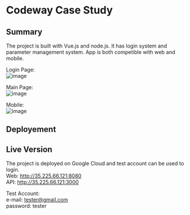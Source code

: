 # Codeway Case Study

## Summary
The project is built with Vue.js and node.js. It has login system and parameter management system. App is both competible with web and mobile. 

Login Page: <br/>
![image](https://github.com/emirasal/Codeway-Case-Study/assets/63263142/64f98961-a8c6-4b7e-9276-e8ce424d938b)

Main Page: <br/>
![image](https://github.com/emirasal/Codeway-Case-Study/assets/63263142/b3f590a7-b49e-44dc-b5fe-970254760498)

Mobile: <br/>
![image](https://github.com/emirasal/Codeway-Case-Study/assets/63263142/12f53f98-e835-4872-b22f-a7d9b7e31a4f)



## Deployement


## Live Version
The project is deployed on Google Cloud and test account can be used to login. <br/>
Web: http://35.225.66.121:8080 <br/>
API: http://35.225.66.121:3000 <br/>

Test Account: <br/>
e-mail: tester@gmail.com <br/>
password: tester <br/>
